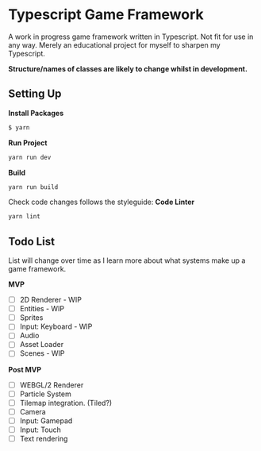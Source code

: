 # Typescript Game Framework

A work in progress game framework written in Typescript. Not fit for use in any way. Merely an educational project for myself to sharpen my Typescript.

**Structure/names of classes are likely to change whilst in development.**

## Setting Up
**Install Packages**
```bash
$ yarn
```

**Run Project**
```bash
yarn run dev
```

**Build**
```bash
yarn run build
```

Check code changes follows the styleguide:
**Code Linter**
```bash
yarn lint
```

## Todo List

List will change over time as I learn more about what systems make up a game framework.

**MVP**
- [ ] 2D Renderer - WIP
- [ ] Entities - WIP
- [ ] Sprites
- [ ] Input: Keyboard - WIP
- [ ] Audio
- [ ] Asset Loader
- [ ] Scenes - WIP

**Post MVP**
- [ ] WEBGL/2 Renderer
- [ ] Particle System
- [ ] Tilemap integration. (Tiled?)
- [ ] Camera
- [ ] Input: Gamepad
- [ ] Input: Touch
- [ ] Text rendering
